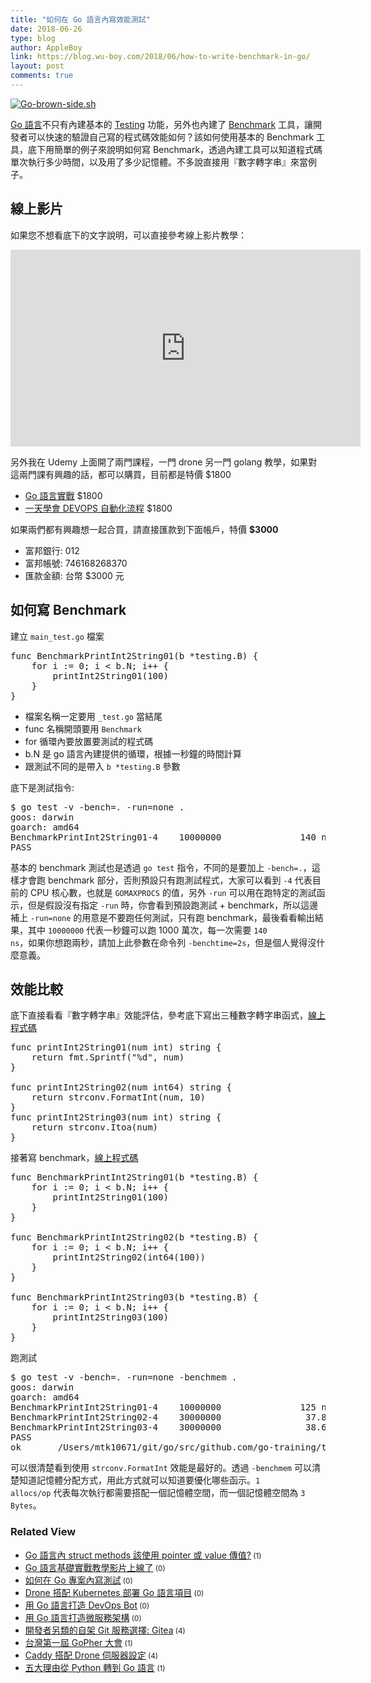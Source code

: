 ```yaml
---
title: "如何在 Go 語言內寫效能測試"
date: 2018-06-26
type: blog
author: AppleBoy
link: https://blog.wu-boy.com/2018/06/how-to-write-benchmark-in-go/
layout: post
comments: true
---
```


<a href="https://www.flickr.com/photos/appleboy/24407557644/in/dateposted-public/" title="Go-brown-side.sh"><img src="https://i1.wp.com/farm2.staticflickr.com/1622/24407557644_36087ca6de.jpg?w=840&#038;ssl=1" alt="Go-brown-side.sh" data-recalc-dims="1" /></a>

<a href="https://golang.org/">Go 語言</a>不只有內建基本的 <a href="https://golang.org/pkg/testing/">Testing</a> 功能，另外也內建了 <a href="https://golang.org/pkg/testing/#hdr-Benchmarks">Benchmark</a> 工具，讓開發者可以快速的驗證自己寫的程式碼效能如何？該如何使用基本的 Benchmark 工具，底下用簡單的例子來說明如何寫 Benchmark，透過內建工具可以知道程式碼單次執行多少時間，以及用了多少記憶體。不多說直接用『數字轉字串』來當例子。

<span id="more-7040"></span>

<h2>線上影片</h2>

如果您不想看底下的文字說明，可以直接參考線上影片教學：

<iframe width="560" height="315" src="https://www.youtube.com/embed/o7hwuzHzt8M" frameborder="0" allow="autoplay; encrypted-media" allowfullscreen></iframe>

另外我在 Udemy 上面開了兩門課程，一門 drone 另一門 golang 教學，如果對這兩門課有興趣的話，都可以購買，目前都是特價 $1800

<ul>
<li><a href="https://www.udemy.com/golang-fight/?couponCode=GOLANG-TOP">Go 語言實戰</a> $1800</li>
<li><a href="https://www.udemy.com/devops-oneday/?couponCode=DRONE-DEVOPS">一天學會 DEVOPS 自動化流程</a> $1800</li>
</ul>

如果兩們都有興趣想一起合買，請直接匯款到下面帳戶，特價 <strong>$3000</strong>

<ul>
<li>富邦銀行: 012</li>
<li>富邦帳號: 746168268370</li>
<li>匯款金額: 台幣 $3000 元</li>
</ul>

<h2>如何寫 Benchmark</h2>

建立 <code>main_test.go</code> 檔案

<pre class="brush: go; title: ; notranslate">
func BenchmarkPrintInt2String01(b *testing.B) {
    for i := 0; i &lt; b.N; i++ {
        printInt2String01(100)
    }
}
</pre>

<ul>
<li>檔案名稱一定要用 <code>_test.go</code> 當結尾</li>
<li>func 名稱開頭要用 <code>Benchmark</code></li>
<li>for 循環內要放置要測試的程式碼</li>
<li>b.N 是 go 語言內建提供的循環，根據一秒鐘的時間計算</li>
<li>跟測試不同的是帶入 <code>b *testing.B</code> 參數</li>
</ul>

底下是測試指令:

<pre class="brush: plain; title: ; notranslate">
$ go test -v -bench=. -run=none .
goos: darwin
goarch: amd64
BenchmarkPrintInt2String01-4    10000000               140 ns/op
PASS
</pre>

基本的 benchmark 測試也是透過 <code>go test</code> 指令，不同的是要加上 <code>-bench=.</code>，這樣才會跑 benchmark 部分，否則預設只有跑測試程式，大家可以看到 <code>-4</code> 代表目前的 CPU 核心數，也就是 <code>GOMAXPROCS</code> 的值，另外 <code>-run</code> 可以用在跑特定的測試函示，但是假設沒有指定 <code>-run</code> 時，你會看到預設跑測試 + benchmark，所以這邊補上 <code>-run=none</code> 的用意是不要跑任何測試，只有跑 benchmark，最後看看輸出結果，其中 <code>10000000</code> 代表一秒鐘可以跑 1000 萬次，每一次需要 <code>140 ns</code>，如果你想跑兩秒，請加上此參數在命令列 <code>-benchtime=2s</code>，但是個人覺得沒什麼意義。

<h2>效能比較</h2>

底下直接看看『數字轉字串』效能評估，參考底下寫出三種數字轉字串函式，<a href="https://github.com/go-training/training/blob/26838fcdfaa49e2c5e1b893c84498a5f28c2e7ac/example20-write-benchmark/main.go#L8-L23">線上程式碼</a>

<pre class="brush: go; title: ; notranslate">
func printInt2String01(num int) string {
    return fmt.Sprintf(&quot;%d&quot;, num)
}

func printInt2String02(num int64) string {
    return strconv.FormatInt(num, 10)
}
func printInt2String03(num int) string {
    return strconv.Itoa(num)
}
</pre>

接著寫 benchmark，<a href="https://github.com/go-training/training/blob/26838fcdfaa49e2c5e1b893c84498a5f28c2e7ac/example20-write-benchmark/main_test.go#L23-L39">線上程式碼</a>

<pre class="brush: go; title: ; notranslate">
func BenchmarkPrintInt2String01(b *testing.B) {
    for i := 0; i &lt; b.N; i++ {
        printInt2String01(100)
    }
}

func BenchmarkPrintInt2String02(b *testing.B) {
    for i := 0; i &lt; b.N; i++ {
        printInt2String02(int64(100))
    }
}

func BenchmarkPrintInt2String03(b *testing.B) {
    for i := 0; i &lt; b.N; i++ {
        printInt2String03(100)
    }
}
</pre>

跑測試

<pre class="brush: plain; title: ; notranslate">
$ go test -v -bench=. -run=none -benchmem .
goos: darwin
goarch: amd64
BenchmarkPrintInt2String01-4    10000000               125 ns/op              16 B/op          2 allocs/op
BenchmarkPrintInt2String02-4    30000000                37.8 ns/op             3 B/op          1 allocs/op
BenchmarkPrintInt2String03-4    30000000                38.6 ns/op             3 B/op          1 allocs/op
PASS
ok      _/Users/mtk10671/git/go/src/github.com/go-training/training/example20-write-benchmark   3.800s
</pre>

可以很清楚看到使用 <code>strconv.FormatInt</code> 效能是最好的。透過 <code>-benchmem</code> 可以清楚知道記憶體分配方式，用此方式就可以知道要優化哪些函示。<code>1 allocs/op</code> 代表每次執行都需要搭配一個記憶體空間，而一個記憶體空間為 <code>3 Bytes</code>。
<div class="wp_rp_wrap  wp_rp_plain" ><div class="wp_rp_content"><h3 class="related_post_title">Related View</h3><ul class="related_post wp_rp"><li data-position="0" data-poid="in-6721" data-post-type="none" ><a href="https://blog.wu-boy.com/2017/05/go-struct-method-pointer-or-value/" class="wp_rp_title">Go 語言內 struct methods 該使用 pointer 或 value 傳值?</a><small class="wp_rp_comments_count"> (1)</small><br /></li><li data-position="1" data-poid="in-6992" data-post-type="none" ><a href="https://blog.wu-boy.com/2018/03/golang-introduction-video/" class="wp_rp_title">Go 語言基礎實戰教學影片上線了</a><small class="wp_rp_comments_count"> (0)</small><br /></li><li data-position="2" data-poid="in-7021" data-post-type="none" ><a href="https://blog.wu-boy.com/2018/05/how-to-write-testing-in-golang/" class="wp_rp_title">如何在 Go 專案內寫測試</a><small class="wp_rp_comments_count"> (0)</small><br /></li><li data-position="3" data-poid="in-7029" data-post-type="none" ><a href="https://blog.wu-boy.com/2018/06/drone-kubernetes-with-golang/" class="wp_rp_title">Drone 搭配 Kubernetes 部署 Go 語言項目</a><small class="wp_rp_comments_count"> (0)</small><br /></li><li data-position="4" data-poid="in-6708" data-post-type="none" ><a href="https://blog.wu-boy.com/2017/04/devops-bot-in-golang/" class="wp_rp_title">用 Go 語言打造 DevOps Bot</a><small class="wp_rp_comments_count"> (0)</small><br /></li><li data-position="5" data-poid="in-6791" data-post-type="none" ><a href="https://blog.wu-boy.com/2017/08/microservice-in-go/" class="wp_rp_title">用 Go 語言打造微服務架構</a><small class="wp_rp_comments_count"> (0)</small><br /></li><li data-position="6" data-poid="in-6634" data-post-type="none" ><a href="https://blog.wu-boy.com/2017/01/new-git-code-hosting-option-gitea/" class="wp_rp_title">開發者另類的自架 Git 服務選擇: Gitea</a><small class="wp_rp_comments_count"> (4)</small><br /></li><li data-position="7" data-poid="in-6758" data-post-type="none" ><a href="https://blog.wu-boy.com/2017/06/gopher-day-in-taipei/" class="wp_rp_title">台灣第一屆 GoPher 大會</a><small class="wp_rp_comments_count"> (1)</small><br /></li><li data-position="8" data-poid="in-6657" data-post-type="none" ><a href="https://blog.wu-boy.com/2017/02/caddy-setting-with-drone-ci-server/" class="wp_rp_title">Caddy 搭配 Drone 伺服器設定</a><small class="wp_rp_comments_count"> (4)</small><br /></li><li data-position="9" data-poid="in-6690" data-post-type="none" ><a href="https://blog.wu-boy.com/2017/04/5-reasons-why-we-switched-from-python-to-go/" class="wp_rp_title">五大理由從 Python 轉到 Go 語言</a><small class="wp_rp_comments_count"> (1)</small><br /></li></ul></div></div>